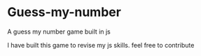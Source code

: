 # Guess-my-number
A guess my number game built in js

I have built this game to revise my js skills.
feel free to contribute
